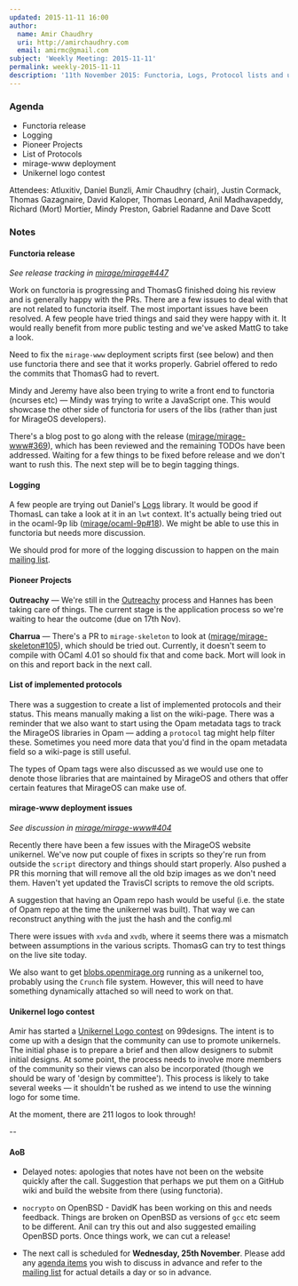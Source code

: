 ```yaml
---
updated: 2015-11-11 16:00
author:
  name: Amir Chaudhry
  uri: http://amirchaudhry.com
  email: amirmc@gmail.com
subject: 'Weekly Meeting: 2015-11-11'
permalink: weekly-2015-11-11
description: '11th November 2015: Functoria, Logs, Protocol lists and unikernel logos'
---
```


### Agenda ###

- Functoria release
- Logging
- Pioneer Projects
- List of Protocols
- mirage-www deployment
- Unikernel logo contest


Attendees:
Atluxitiv, Daniel Bunzli, Amir Chaudhry (chair), Justin Cormack,
Thomas Gazagnaire, David Kaloper, Thomas Leonard, Anil Madhavapeddy,
Richard (Mort) Mortier, Mindy Preston, Gabriel Radanne and Dave Scott


### Notes ###

#### Functoria release ####

*See release tracking in [mirage/mirage#447][]*

Work on functoria is progressing and ThomasG finished doing his review and is
generally happy with the PRs. There are a few issues to deal with that are not
related to functoria itself.  The most important issues have been resolved. A
few people have tried things and said they were happy with it. It would really
benefit from more public testing and we've asked MattG to take a look.

Need to fix the `mirage-www` deployment scripts first (see below) and then use
functoria there and see that it works properly. Gabriel offered to redo the
commits that ThomasG had to revert.

Mindy and Jeremy have also been trying to write a front end to functoria
(ncurses etc) — Mindy was trying to write a JavaScript one. This would
showcase the other side of functoria for users of the libs (rather than just
for MirageOS developers).

There's a blog post to go along with the release ([mirage/mirage-www#369][]),
which has been reviewed and the remaining TODOs have been addressed. Waiting
for a few things to be fixed before release and we don't want to rush this.
The next step will be to begin tagging things.

[mirage/mirage#447]: https://github.com/mirage/mirage/issues/447
[mirage/mirage-www#369]: https://github.com/mirage/mirage-www/pull/396


#### Logging ####

A few people are trying out Daniel's [Logs][] library. It would be good if
ThomasL can take a look at it in an `lwt` context. It's actually being tried
out in the ocaml-9p lib ([mirage/ocaml-9p#18][]).  We might be able to use
this in functoria but needs more discussion.

We should prod for more of the logging discussion to happen on the main
[mailing list][mir-mail].

[mirage/ocaml-9p#18]: https://github.com/mirage/ocaml-9p/pull/18
[Logs]: http://erratique.ch/software/logs


#### Pioneer Projects ####

**Outreachy** — We're still in the [Outreachy][] process and Hannes has been
taking care of things. The current stage is the application process so we're
waiting to hear the outcome (due on 17th Nov).

**Charrua** — There's a PR to `mirage-skeleton` to look at
([mirage/mirage-skeleton#105][]), which should be tried out. Currently, it
doesn't seem to compile with OCaml 4.01 so should fix that and come back. Mort
will look in on this and report back in the next call.

[Outreachy]: https://wiki.gnome.org/Outreachy/2015/DecemberMarch#Participating_Organizations
[mirage/mirage-skeleton#105]: https://github.com/mirage/mirage-skeleton/pull/105


#### List of implemented protocols ####

There was a suggestion to create a list of implemented protocols and their
status. This means manually making a list on the wiki-page. There was a
reminder that we also want to start using the Opam metadata tags to track the
MirageOS libraries in Opam — adding a `protocol` tag might help filter these.
Sometimes you need more data that you'd find in the opam metadata field so a
wiki-page is still useful.

The types of Opam tags were also discussed as we would use one to denote those
libraries that are maintained by MirageOS and others that offer certain
features that MirageOS can make use of.


#### mirage-www deployment issues ####

*See discussion in [mirage/mirage-www#404][]*

Recently there have been a few issues with the MirageOS website unikernel. 
We've now put couple of fixes in scripts so they're run from outside the
`script` directory and things should start properly.  Also pushed a PR this
morning that will remove all the old bzip images as we don't need them.
Haven't yet updated the TravisCI scripts to remove the old scripts.

A suggestion that having an Opam repo hash would be useful (i.e. the state of
Opam repo at the time the unikernel was built).  That way we can reconstruct
anything with the just the hash and the config.ml

There were issues with `xvda` and `xvdb`, where it seems there was a mismatch
between assumptions in the various scripts. ThomasG can try to test things on
the live site today.

We also want to get [blobs.openmirage.org][blobs] running as a unikernel too,
probably using the `Crunch` file system.  However, this will need to have
something dynamically attached so will need to work on that.

[mirage/mirage-www#404]: https://github.com/mirage/mirage-www/issues/404
[blobs]: http://blobs.openmirage.org


#### Unikernel logo contest

Amir has started a [Unikernel Logo contest][logo] on 99designs. The intent is
to come up with a design that the community can use to promote unikernels. 
The initial phase is to prepare a brief and then allow designers to submit
initial designs.  At some point, the process needs to involve more members of
the community so their views can also be incorporated (though we should be
wary of 'design by committee').  This process is likely to take several weeks
— it shouldn't be rushed as we intend to use the winning logo for some time.

At the moment, there are 211 logos to look through!

[logo]: http://99designs.co.uk/logo-design/contests/make-fun-logo-open-source-unikernel-projects-562612

--

#### AoB ####

- Delayed notes: apologies that notes have not been on the website quickly
after the call.  Suggestion that perhaps we put them on a GitHub wiki and
build the website from there (using functoria).

- `nocrypto` on OpenBSD - DavidK has been working on this and needs feedback.
Things are broken on OpenBSD as versions of `gcc` etc seem to be different.
Anil can try this out and also suggested emailing OpenBSD ports. Once things
work, we can cut a release!

- The next call is scheduled for **Wednesday, 25th November**. Please add any
[agenda items][call-agenda] you wish to discuss in advance and refer to the
[mailing list][mir-mail] for actual details a day or so in advance.

[mirage/mirage#443]: https://github.com/mirage/mirage/issues/443
[call-agenda]: https://github.com/mirage/mirage-www/wiki/Call-Agenda
[mir-mail]: http://lists.xenproject.org/cgi-bin/mailman/listinfo/mirageos-devel

